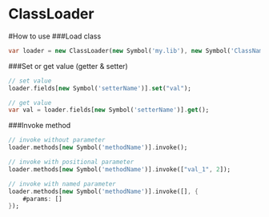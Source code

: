 # ClassLoader

#How to use
###Load class
```dart
var loader = new ClassLoader(new Symbol('my.lib'), new Symbol('ClassName'));
```

###Set or get value (getter \& setter)
```dart
// set value
loader.fields[new Symbol('setterName')].set("val");

// get value
var val = loader.fields[new Symbol('setterName')].get();
```

###Invoke method
```dart
// invoke without parameter
loader.methods[new Symbol('methodName')].invoke();

// invoke with positional parameter
loader.methods[new Symbol('methodName')].invoke(["val_1", 2]);

// invoke with named parameter
loader.methods[new Symbol('methodName')].invoke([], {
    #params: []
});
```